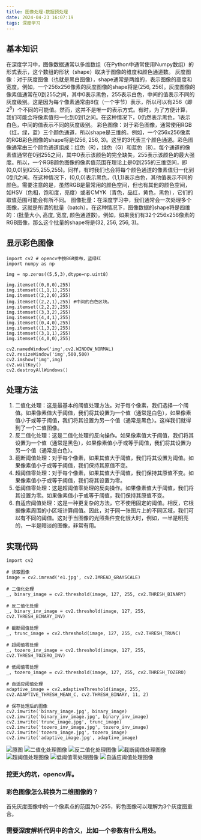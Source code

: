 ```yaml
---
title: 图像处理-数据预处理
date: 2024-04-23 16:07:19
tags: 深度学习
---
```

## 基本知识
在深度学习中，图像数据通常以多维数组（在Python中通常使用Numpy数组）的形式表示，这个数组的形状（shape）取决于图像的维度和颜色通道数。
灰度图像：对于灰度图像（也就是黑白图像），shape通常是两维的，表示图像的高度和宽度。例如，一个256x256像素的灰度图像的shape将是(256, 256)。灰度图像的像素值通常在0到255之间，其中0表示黑色，255表示白色，中间的值表示不同的灰度级别。这是因为每个像素通常由8位（一个字节）表示，所以可以有256（即$2^8$）个不同的可能值。然而，这并不是唯一的表示方式。有时，为了方便计算，我们可能会将像素值归一化到0到1之间。在这种情况下，0仍然表示黑色，1表示白色，中间的值表示不同的灰度级别。
彩色图像：对于彩色图像，通常使用RGB（红，绿，蓝）三个颜色通道，所以shape是三维的。例如，一个256x256像素的RGB彩色图像的shape将是(256, 256, 3)。这里的3代表三个颜色通道。彩色图像通常由三个颜色通道组成：红色（R），绿色（G）和蓝色（B）。每个通道的像素值通常在0到255之间，其中0表示该颜色的完全缺失，255表示该颜色的最大强度。所以，一个RGB颜色图像的像素值范围在理论上是0到255的三维空间，即(0,0,0)到(255,255,255)。同样，有时我们也会将每个颜色通道的像素值归一化到0到1之间。在这种情况下，(0,0,0)表示黑色，(1,1,1)表示白色，其他值表示不同的颜色。需要注意的是，虽然RGB是最常用的颜色空间，但也有其他的颜色空间，如HSV（色相，饱和度，亮度）或者CMYK（青色，品红，黄色，黑色），它们的取值范围可能会有所不同。
图像批量：在深度学习中，我们通常会一次处理多个图像，这就是所谓的批量（batch）。在这种情况下，图像数据的shape将是四维的：(批量大小, 高度, 宽度, 颜色通道数)。例如，如果我们有32个256x256像素的RGB图像，那么这个批量的shape将是(32, 256, 256, 3)。
## 显示彩色图像
```
import cv2 # opencv中按BGR排布，蓝绿红
import numpy as np

img = np.zeros((5,5,3),dtype=np.uint8)

img.itemset((0,0,0),255) 
img.itemset((1,1,1),255)
img.itemset((2,2,0),255)
img.itemset((2,2,1),255) #中间的白色区块。 
img.itemset((2,2,2),255)
img.itemset((3,3,2),255)
img.itemset((4,4,1),255)
img.itemset((0,4,0),255)
img.itemset((1,3,2),255)
img.itemset((3,1,1),255)
img.itemset((4,0,0),255)

cv2.namedWindow('img',cv2.WINDOW_NORMAL)
cv2.resizeWindow('img',500,500)
cv2.imshow('img',img)
cv2.waitKey()
cv2.destroyAllWindows()
```
## 处理方法
1. 二值化处理：这是最基本的阈值处理方法。对于每个像素，我们选择一个阈值。如果像素值大于阈值，我们将其设置为一个值（通常是白色），如果像素值小于或等于阈值，我们将其设置为另一个值（通常是黑色）。这样我们就得到了一个二值图像。
2. 反二值化处理：这是二值化处理的反向操作。如果像素值大于阈值，我们将其设置为一个值（通常是黑色），如果像素值小于或等于阈值，我们将其设置为另一个值（通常是白色）。
3. 截断阈值处理：对于每个像素，如果其值大于阈值，我们将其设置为阈值。如果像素值小于或等于阈值，我们保持其原值不变。
4. 超阈值零处理：对于每个像素，如果其值大于阈值，我们保持其原值不变。如果像素值小于或等于阈值，我们将其设置为零。
5. 低阈值零处理：这是超阈值零处理的反向操作。如果像素值大于阈值，我们将其设置为零。如果像素值小于或等于阈值，我们保持其原值不变。
6. 自适应阈值处理：这是一种更复杂的方法，它不使用固定的阈值。相反，它根据像素周围的小区域计算阈值。因此，对于同一张图片上的不同区域，我们可以有不同的阈值。这对于当图像的光照条件变化很大时，例如，一半是明亮的，一半是暗淡的图像，非常有用。

## 实现代码
```
import cv2

# 读取图像
image = cv2.imread('e1.jpg', cv2.IMREAD_GRAYSCALE)

# 二值化处理
_, binary_image = cv2.threshold(image, 127, 255, cv2.THRESH_BINARY)

# 反二值化处理
_, binary_inv_image = cv2.threshold(image, 127, 255, cv2.THRESH_BINARY_INV)

# 截断阈值处理
_, trunc_image = cv2.threshold(image, 127, 255, cv2.THRESH_TRUNC)

# 超阈值零处理
_, tozero_inv_image = cv2.threshold(image, 127, 255, cv2.THRESH_TOZERO_INV)

# 低阈值零处理
_, tozero_image = cv2.threshold(image, 127, 255, cv2.THRESH_TOZERO)

# 自适应阈值处理
adaptive_image = cv2.adaptiveThreshold(image, 255, cv2.ADAPTIVE_THRESH_MEAN_C, cv2.THRESH_BINARY, 11, 2)

# 保存处理后的图像
cv2.imwrite('binary_image.jpg', binary_image)
cv2.imwrite('binary_inv_image.jpg', binary_inv_image)
cv2.imwrite('trunc_image.jpg', trunc_image)
cv2.imwrite('tozero_inv_image.jpg', tozero_inv_image)
cv2.imwrite('tozero_image.jpg', tozero_image)
cv2.imwrite('adaptive_image.jpg', adaptive_image)

```
![原图](pic/e1.jpg)
![二值化处理图像](pic/binary_image.jpg)
![反二值化处理图像](pic/binary_inv_image.jpg)
![截断阈值处理图像](pic/trunc_image.jpg)
![超阈值处理图像](pic/tozero_inv_image.jpg)
![低阈值零处理图像](pic/tozero_image.jpg)
![自适应阈值处理图像](pic/adaptive_image.jpg)

### 挖更大的坑，opencv库。
### 彩色图像怎么转换为二维图像的？
首先灰度图像中的一个像素点的范围为0-255，彩色图像可以理解为3个灰度图重合。
### 需要深度解析代码中的含义，比如一个参数有什么用处。